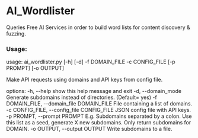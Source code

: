 # AI_Wordlister
Queries Free AI Services in order to build word lists for content discovery & fuzzing.

### Usage:
usage: ai_wordlister.py [-h] [-d] -f DOMAIN_FILE -c CONFIG_FILE [-p PROMPT] [-o OUTPUT]

Make API requests using domains and API keys from config file.

options:
  -h, --help            show this help message and exit
  -d, --domain_mode     Generate subdomains instead of directories. (Default= yes)
  -f DOMAIN_FILE, --domain_file DOMAIN_FILE
                        File containing a list of domains.
  -c CONFIG_FILE, --config_file CONFIG_FILE
                        JSON config file with API keys.
  -p PROMPT, --prompt PROMPT
                        E.g. Subdomains separated by a colon. Use this list as a seed, generate X new subdomains. Only return subdomains for DOMAIN.
  -o OUTPUT, --output OUTPUT
                        Write subdomains to a file.

